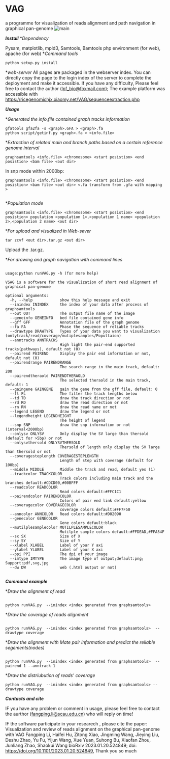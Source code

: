 # VAG
a programme for visualization of reads alignment and path navigation in graphical pan-genome
![main](https://user-images.githubusercontent.com/46209789/213981873-bc18ff74-93ff-4001-8ecd-3dfc1ed5992c.jpg)


***Install***
**Dependency*

Pysam, matplotlib, mpld3, Samtools, Bamtools
php environment (for web), apache (for web)
**Command tools*
```
python setup.py install
```

**web-server*
All pages are packaged in the webserver index. You can directly copy the page to the login index of the server to complete the deployment and make it accessible. If you have any difficulty, Please feel free to contact the author (lpf_bio@foxmail.com); The example platform was accessible with https://ricegenomichjx.xiaomy.net/VAG/sequenceextraction.php

***Usage***

**Generated the info.file contained graph tracks information*

```
gfatools gfa2fa -s <graph>.GFA > <graph>.fa
python script/getinf.py <graph>.fa > <info.file>
```

**Extraction of related main and branch paths based on a certain reference genome interval*

```
graphsamtools <info.file> <chromosome> <start posistion> <end posistion> <bam file> <out dir>
```

In snp mode within 2000bp:
```
graphsamtools <info.file> <chromosome> <start posistion> <end posistion> <bam file> <out dir> <.fa transform from .gfa with mapping >
 
```
**Population mode*

```
graphsamtools <info.file> <chromosome> <start posistion> <end posistion> population <population 1>,<population 1 name> <population 2>,<population 2 name> <out dir>

```
**For upload and visualized in Web-sever*

```
tar zcvf <out dir>.tar.gz <out dir>
```
Upload the <out dir>.tar.gz.

**For drawing and graph navigation with command lines*

```

usage:python runVAG.py -h (for more help) 

VSAG is a software for the visualization of short read alignment of graphical pan-genome

optional arguments:
  -h, --help            show this help message and exit
  --inindex ININDEX     the index of your data after process of graphsamtools
  --out OUT             The output file name of the image
  --geneinfo GENEINFO   bed file contained gene info
  --gff GFF             Annotation file of the graph genome
  --fa FA               Phase the sequence of reliable tracks
  --drawtype DRAWTYPE   Types of your data you want to visualization (onlytrack/read/coverage/mutiplesamples/Popultaion)
  --anntracks ANNTRACKS
                        High light the pair-end supported tracks(pathways), default not (0)
  --pairend PAIREND     Display the pair end information or not, default not (0)
  --pairendrange PAIRENDRANGE
                        The search range in the main track, default: 200
  --pairendtheraold PAIRENDTHERAOLD
                        The selected theraold in the main track, default: 1
  --gaingene GAINGENE   gain the gene from the gff file, default: 0
  --fl FL               The filter the track lengths below
  --td TD               draw the track direction or not
  --rd RD               draw the read direction or not
  --rn RN               draw the read name or not
  --legend LEGEND       draw the legend or not
  --legendheight LEGENDHEIGHT
                        The height of legend
  --snp SNP             draw the snp information or not (interval<2000bp)
  --onlysv ONLYSV       Only display the SV large than thersold (default for >5bp) or not
  --onlysvthersold ONLYSVTHERSOLD
                        Thersold of length only display the SV large than thersold or not
  --coveragesteplength COVERAGESTEPLENGTH
                        Length of step with coverage (default for 100bp)
  --middle MIDDLE       Middle the track and read, default yes (1)
  --trackcolor TRACKCOLOR
                        Track colors including main track and the branches default:#CDCD00,#00BFFF
  --readcolor READCOLOR
                        Read colors default:#FFC1C1
  --pairendcolor PAIRENDCOLOR
                        Colors of pair end link default:yellow
  --coveragecolor COVERAGECOLOR
                        coverage colors default:#FF7F50
  --anncolor ANNCOLOR   Read colors default:#D02090
  --genecolor GENECOLOR
                        Gene colors default:black
  --mutilplesamplecolor MUTILPLESAMPLECOLOR
                        Mutilple sample colors default:#FFDEAD,#FFA54F
  --sx SX               Size of X
  --sy SY               Size of Y
  --xlabel XLABEL       Label of your Y axi
  --ylabel YLABEL       Label of your X axi
  --ppi PPI             The dpi of your image
  --imtype IMTYPE       The image type of output;default:png; Support:pdf,svg,jpg
  --dw DW               web (.html output or not)


```
***Command example***

**Draw the alignment of read*

```

python runVAG.py  --inindex <index generated from graphsamtools> 

```

**Draw the coverage of reads alignment*

```

python runVAG.py  --inindex <index generated from graphsamtools>  --drawtype coverage

```
 
 **Draw the  alignment with Mate pair information and predict the reliable segements(nodes)*

```

python runVAG.py  --inindex <index generated from graphsamtools>  --pairend 1 --anntrack 1

```
**Draw the distriubution of reads' coverage*

```
python runVAG.py  --inindex <index generated from graphsamtools> --drawtype coverage 
```

***Contacts and cite***

IF you have any problem or comment in usage, please feel free to contact the aurthor (fangping.li@scau.edu.cn) who will reply on time!

IF the software participate in your researech , please cite the paper: Visualization and review of reads alignment on the graphical pan-genome with VAG
Fangping Li, Haifei Hu, Zitong Xiao, Jingming Wang, Jieying Liu, Deshu Zhao, Yu Fu, Yijun Wang, Xue Yuan, Suhong Bu, Xiaofan Zhou, Junliang Zhao, Shaokui Wang
bioRxiv 2023.01.20.524849; doi: https://doi.org/10.1101/2023.01.20.524849, Thank you so much

